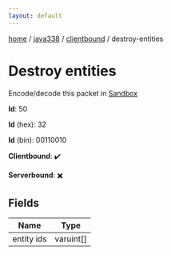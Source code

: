 ```yaml
---
layout: default
---
```


[home](/)  /  [java338](/protocol/java338)  /  [clientbound](/protocol/java338/clientbound)  /  destroy-entities

# Destroy entities

Encode/decode this packet in [Sandbox](../../../sandbox/java338#Clientbound.DestroyEntities)

**Id**: 50

**Id** (hex): 32

**Id** (bin): 00110010

**Clientbound**: ✔️

**Serverbound**: ✖️

## Fields

Name | Type
---|---
entity ids | varuint[]
